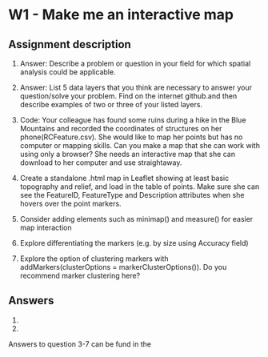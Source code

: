 # W1 - Make me an interactive map

## Assignment description 
1. Answer: Describe a problem or question in your field for which spatial analysis could be applicable.

2. Answer: List 5 data layers that you think are necessary to answer your question/solve your problem. Find on the internet github.and then describe examples of two or three of your listed layers.

3. Code: Your colleague has found some ruins during a hike in the Blue Mountains and recorded the coordinates of structures on her phone(RCFeature.csv). She would like to map her points but has no computer or mapping skills. Can you make a map that she can work with using only a browser? She needs an interactive map that she can download to her computer and use straightaway.

  4. Create a standalone .html map in Leaflet showing at least basic topography and relief, and load in the table of points. Make  sure she can see the FeatureID, FeatureType and Description attributes when she hovers over the point markers.

  5. Consider adding elements such as minimap() and measure() for easier map interaction

  6. Explore differentiating the markers (e.g. by size using Accuracy field)

  7. Explore the option of clustering markers with addMarkers(clusterOptions = markerClusterOptions()). Do you recommend marker clustering here?


## Answers 

1) 


2)


Answers to question 3-7 can be fund in the 
